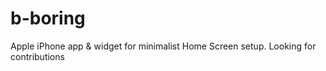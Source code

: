 # b-boring
Apple iPhone app &amp; widget for minimalist Home Screen setup. Looking for contributions
